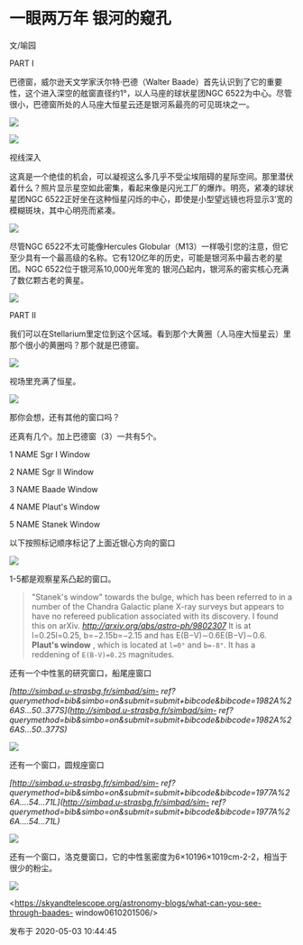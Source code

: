 # 一眼两万年 银河的窥孔

文/喻园

PART I

  

巴德窗，威尔逊天文学家沃尔特·巴德（Walter Baade）首先认识到了它的重要性，这个进入深空的舷窗直径约1°，以人马座的球状星团NGC
6522为中心。尽管很小，巴德窗所处的人马座大恒星云还是银河系最亮的可见斑块之一。

![](https://pic3.zhimg.com/v2-4ed8bdffffa009ce624ba4202126759a_720w.jpg?source=d16d100b)

  

![](https://pica.zhimg.com/v2-16621faf7a01ce0a812c62e15c6efa06_720w.jpg?source=d16d100b)

视线深入

  

这真是一个绝佳的机会，可以凝视这么多几乎不受尘埃阻碍的星际空间。那里潜伏着什么？照片显示星空如此密集，看起来像是闪光工厂的爆炸。明亮，紧凑的球状星团NGC
6522正好坐在这种恒星闪烁的中心，即使是小型望远镜也将显示3'宽的模糊斑块，其中心明亮而紧凑。

  

![](https://pic3.zhimg.com/v2-a403c56cc80f55c1c818bdadb780482f_720w.jpg?source=d16d100b)

  

尽管NGC 6522不太可能像Hercules
Globular（M13）一样吸引您的注意，但它至少具有一个最高级的名称。它有120亿年的历史，可能是银河系中最古老的星团。NGC
6522位于银河系10,000光年宽的 银河凸起内，银河系的密实核心充满了数亿颗古老的黄星。

  

![](https://pic3.zhimg.com/v2-7dc39fe58183bbd6a9c6888c1fc3bb3a_720w.jpg?source=d16d100b)

PART II

我们可以在Stellarium里定位到这个区域。看到那个大黄圈（人马座大恒星云）里那个很小的黄圈吗？那个就是巴德窗。

![](https://pic3.zhimg.com/v2-e44bdfc4e6250231566d7f6c8315932c_720w.png?source=d16d100b)

视场里充满了恒星。

![](https://pic3.zhimg.com/v2-0a6f681310ef3f1a9f77601bc0461f5b_720w.png?source=d16d100b)

  

那你会想，还有其他的窗口吗？

还真有几个。加上巴德窗（3）一共有5个。

1 NAME Sgr I Window

2 NAME Sgr II Window

3 NAME Baade Window

4 NAME Plaut's Window

5 NAME Stanek Window

以下按照标记顺序标记了上面近银心方向的窗口

![](https://pic1.zhimg.com/v2-9dc9d36681a6bc8d5a834a3140786f8f_720w.png?source=d16d100b)

1-5都是观察星系凸起的窗口。

> "Stanek's window" towards the bulge, which has been referred to in a number
> of the Chandra Galactic plane X-ray surveys but appears to have no refereed
> publication associated with its discovery. I found this on arXiv.
> _<http://arxiv.org/abs/astro-ph/9802307>_ It is at l=0.25l=0.25,
> b=−2.15b=−2.15 and has E(B−V)∼0.6E(B−V)∼0.6.  
>  **Plaut's window** , which is located at `l=0°` and `b=-8°`. It has a
> reddening of `E(B-V)=0.25` magnitudes.

  

还有一个中性氢的研究窗口，船尾座窗口

 _[http://simbad.u-strasbg.fr/simbad/sim-
ref?querymethod=bib&simbo=on&submit=submit+bibcode&bibcode=1982A%26AS...50..377S](http://simbad.u-strasbg.fr/simbad/sim-
ref?querymethod=bib&simbo=on&submit=submit+bibcode&bibcode=1982A%26AS...50..377S)_

![](https://pic1.zhimg.com/v2-a67f316d3c3d2b389bf42bd05685aabe_720w.png?source=d16d100b)

还有一个窗口，圆规座窗口

 _[http://simbad.u-strasbg.fr/simbad/sim-
ref?querymethod=bib&simbo=on&submit=submit+bibcode&bibcode=1977A%26A....54...71L](http://simbad.u-strasbg.fr/simbad/sim-
ref?querymethod=bib&simbo=on&submit=submit+bibcode&bibcode=1977A%26A....54...71L)_

![](https://pic2.zhimg.com/v2-74e3328c192c2e646d292fc05bf30de8_720w.png?source=d16d100b)

  

还有一个窗口，洛克曼窗口，它的中性氢密度为6×10196×1019cm-2-2，相当于很少的粉尘。

![](https://pic1.zhimg.com/v2-3a3a49a4fc6d189309ee187a692e76a3_720w.png?source=d16d100b)

  

<https://skyandtelescope.org/astronomy-blogs/what-can-you-see-through-baades-
window0610201506/>

发布于 2020-05-03 10:44:45

